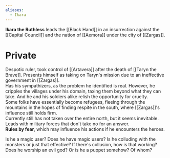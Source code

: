 ```yaml
---
aliases:
  - Ikara
---
```

**Ikara the Ruthless** leads the [[Black Hand]] in an insurrection against the [[Capital Council]] and the nation of [[Aemora]] under the city of [[Zargas]].
# Private

Despotic ruler, took control of [[Artavera]] after the death of [[Taryn the Brave]]. Presents himself as taking on Taryn's mission due to an ineffective government in [[Zargas]].  
Has his sympathizers, as the problem he identified is real. However, he cripples the villages under his domain, taxing them beyond what they can take. And he and his soldiers alike relish the opportunity for cruelty.  
Some folks have essentially become refugees, fleeing through the mountains in the hopes of finding respite in the south, where [[Zargas]]'s influence still holds firm.  
Currently still has not taken over the entire north, but it seems inevitable. Leads with military forces that don't take no for an answer.  
**Rules by fear**, which may influence his actions if he encounters the heroes.
 
Is he a magic user? Does he have magic users? Is he colluding with the monsters or just that effective? If there's collusion, how is that working?  
Does he worship an evil god? Or is he a puppet somehow? Of whom?

